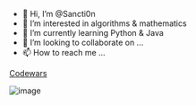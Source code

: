 - 👋 Hi, I’m @Sancti0n
- 👀 I’m interested in algorithms & mathematics
- 🌱 I’m currently learning Python & Java
- 💞️ I’m looking to collaborate on ...
- 📫 How to reach me ...

<!---
Sancti0n/Sancti0n is a ✨ special ✨ repository because its `README.md` (this file) appears on your GitHub profile.
You can click the Preview link to take a look at your changes.
--->
[Codewars](https://www.codewars.com/users/Sancti0n)

![image](https://www.codewars.com/users/Sancti0n/badges/large)

